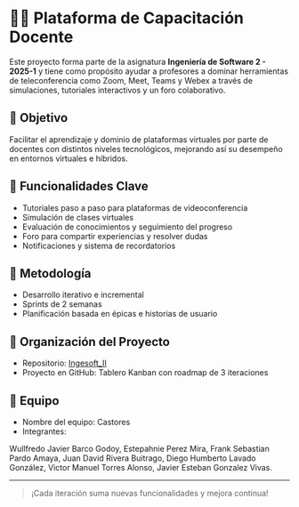 
# 🧑‍🏫 Plataforma de Capacitación Docente

Este proyecto forma parte de la asignatura **Ingeniería de Software 2 - 2025-1** y tiene como propósito ayudar a profesores a dominar herramientas de teleconferencia como Zoom, Meet, Teams y Webex a través de simulaciones, tutoriales interactivos y un foro colaborativo.

## 🎯 Objetivo
Facilitar el aprendizaje y dominio de plataformas virtuales por parte de docentes con distintos niveles tecnológicos, mejorando así su desempeño en entornos virtuales e híbridos.

## 🚀 Funcionalidades Clave
- Tutoriales paso a paso para plataformas de videoconferencia
- Simulación de clases virtuales
- Evaluación de conocimientos y seguimiento del progreso
- Foro para compartir experiencias y resolver dudas
- Notificaciones y sistema de recordatorios

## 📅 Metodología
- Desarrollo iterativo e incremental
- Sprints de 2 semanas
- Planificación basada en épicas e historias de usuario

## 📂 Organización del Proyecto
- Repositorio: [Ingesoft_II](https://github.com/javiierbarco/Ingesoft_II)
- Proyecto en GitHub: Tablero Kanban con roadmap de 3 iteraciones

## 👥 Equipo
- Nombre del equipo: Castores
- Integrantes:

Wullfredo Javier Barco Godoy,
Estepahnie Perez Mira,
Frank Sebastian Pardo Amaya,
Juan David Rivera Buitrago,
Diego Humberto Lavado González,
Victor Manuel Torres Alonso,
Javier Esteban Gonzalez Vivas.

---

> ¡Cada iteración suma nuevas funcionalidades y mejora continua!
